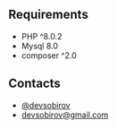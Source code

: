 ## Requirements

- PHP ^8.0.2
- Mysql 8.0
- composer ^2.0


## Contacts


- [@devsobirov](https://sobirov.uz)
- [devsobirov@gmail.com]()

